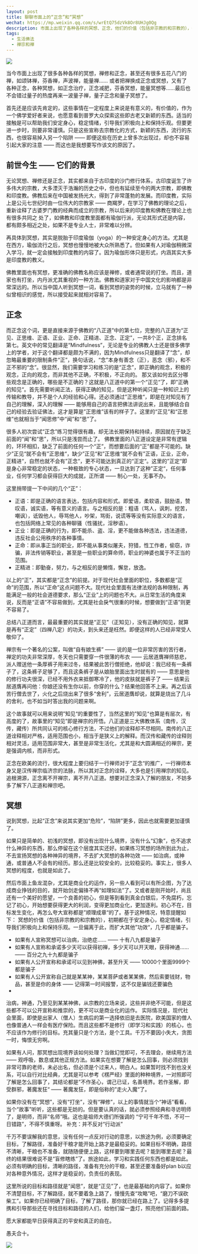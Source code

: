 ```yaml
---
layout: post
title: 聊聊市面上的“正念”和“冥想”
wechat: https://mp.weixin.qq.com/s/wrEtQ75dzVk8Or8UHJg0Qg
description: 市面上出现了各种各样的冥想、正念，他们的价值（包括非宗教的和宗教的），都在于安定身心，稳定情绪，引导我们积极向上和保持乐观。一旦偏离于此，为了商业目的，扩大宣传其他“功效”，甚至承诺其他“功效”，这几乎都是骗子，必须谨慎对待了。
tags:
  - 生活佛法
  - 禅宗和禅
---
```


![](../images/2022-12-10-14-44-44.png)

当今市面上出现了很多各种各样的冥想，禅修和正念，甚至还有很多五花八门的禅，如颂钵禅，芬香禅，声波禅，能量禅…… 或者把禅换成正念或冥想，又有了各种正念，各种冥想，如正念治疗，正念减肥，芬香冥想，能量冥想等……最后也不会错过量子的热度再来一波量子禅，量子正念和量子冥想了。

首先还是应该先肯定的，这些事情在一定程度上来说是有意义的，有价值的，作为一个佛学爱好者来说，也愿意看到普罗大众探索这些即古老又新颖的东西。适当的接触是可以帮助我们安定身心，稳定情绪，引导我们积极向上和保持乐观。但要更进一步时，则要非常谨慎。只是这些宣称去宗教化的方式，新颖的东西，流行的东西，也很容易掉入另一个陷阱 —— 即便这些在历史上曾多次出现过，却也不容易引起大家的注意 —— 而这也是我想要写作该文的原因了。

## 前世今生 —— 它们的背景

无论冥想、禅修还是正念，其实都来自于古印度的沙门修行体系，古印度诞生了许多伟大的宗教，大多湮灭于浩瀚的历史之中，但也有延续至今的两大宗教，即佛教和印度教。佛教后来在中国被发扬光大，得到了非常蓬勃的发展。而印度教，实际上是公元七世纪时由一位伟大的宗教家 —— 商羯罗，在学习了佛教的理论之后，重新诠释了古婆罗门教的经典而成立的宗教，所以后来的印度教和佛教在理论上也有很多共同之
处了，如佛教和印度教里面都有瑜伽行派，无论其形式还是内容，都有颇多相近之处，如果不是专业人士，非常难以分辨。

再具体到冥想，其实是脱胎于印度瑜伽（yoga）的一种安定身心的方法。尤其是在西方，瑜伽流行之后，冥想也慢慢地被大众所熟悉了。但如果有人对瑜伽稍微深入学习，就一定会接触到印度教的内容了。因为瑜伽形体只是形式，内涵其实大多是印度教的教义。

佛教里面也有冥想，更准确的佛教名称应该是禅修，或者通常说的打坐。而且，道家也有打坐，内丹派尤其重视的一种方法。佛教和道家对于中国文化的影响都是非常深远的。所以当中国人听到冥想一词，看到冥想的姿势的时候，立马就有了一种似曾相识的感觉，所以接受起来就相对容易了。

## 正念

而正念这个词，更是直接来源于佛教的“八正道”中的第七位，完整的八正道为“正见、正思维、正语、正业、正命、正精进、正念、正定”，一共8个正，正念排名第七。英文中的常见翻译是“Mindfulness”，无论是专业的佛教人士还是很多佛学上的学者，对于这个翻译都是颇为不满的，因为Mindfulness只是翻译了“念”，却忽略最重要的限制条件“正”，换句话说，“念”本身有善念（正），恶念（邪），和不正不邪的“念”。很显然，我们需要学习和练习的是“正念”，即正确的观念，积极的观念，正向的观念，而非其他不正确，不积极，不正向的。
那又该如何去区分哪些观念是正确的，哪些是不正确的？这就是八正道中的第一个“正见“了，即”正确的知见“。首先需要听闻正法，获得正确的知见，但是这种听闻只是一种知识上的传输和教导，并不是个人的经验和心得。还必须通过”正思维“，即是在对知见有了自己的理解，深入的理解 —— 能够用自己的语言把佛法讲说出来，且能够结合自己的经验去验证佛法，这才是算是”正思维”该有的样子了。这里的“正见”和“正思维”也就相当于“闻思修”中“闻”和“思”了。

很多人初次尝试“正念”练习觉得很有趣，却无法长期保持和持续，原因就在于缺乏前面的“闻”和“思”，所以只是浅尝而止了。
佛教里面的八正道设定是非常有逻辑的，环环相扣，缺乏了前面的任何一个“正”，而想要后面的“正”都是不可能的。缺少”正见“就不会有”正思维“，缺少”正见“和”正思维“就不会有”正语，正业，正命，正精进“，自然也就不会有”正念“，更不可能达到真正的“正定“。这里的”正定“即是身心非常稳定的状态，一种极致的专心状态，一旦达到了这种”正定“，任何事业，任何学习都会获得巨大的成就，正所谓 —— 制心一处，无事不办。

这里捎带提一下中间的几个“正”：
* 正语：即是正确的语言表达，包括内容和形式。即爱语，柔软语，鼓励语，赞叹语，诚实语，等有意义的语言。与之相反的是：粗语（骂人，讽刺，挖苦，嘲讽），诋毁他人，辱骂他人，吵架，骂街，说谎等等没有实际意义的语言，也包括网络上常见的各种聊骚（性骚扰，淫秽语）。
* 正业：即是正确的行为，即不能杀、盗、淫，更不能做各种违法，违法道德，违反社会公用秩序的各种事情。
* 正命：即从事正当的职业，即不能从事类似屠夫，狩猎，性工作者，偷窃，诈骗，非法传销等职业，甚至是一些职业的算命师，职业的神婆也属于不正当的范围。
* 正精进：即勤奋，努力，与之相反的是懒惰，懈怠，放逸。

以上的“正”，其实都是“正念”的前提。对于现代社会里面的职位，多数都是“正命”的范围，所以“正命”这点问题不大。现代社会里面有法律法规的各种限制，再能满足一般的社会道德要求，那么“正业”上的问题也不大。从日常生活的角度来说，反而是“正语”不容易做到，尤其是社会戾气很重的时候，想要做到“正语”则更不容易了。

总结八正道而言，最最重要的其实就是“正见”（正知见），没有正确的知见，就算是再有“正定”（四禅八定）的功夫，到头来还是枉然。即便这样的人已经非常受人敬仰了。

禅宗有一个著名的公案，叫做“自有娘生裤” —— 说的是一位非常厉害的苦行者，禅定的功夫非常深厚，冬天也只需要穿一件很薄的布衣 —— 云居道膺禅师慈悲，派人赠送他一条厚裤子用来过冬，结果被此苦行僧拒绝，他却说：我已经有一条裤子了，这条裤子足够了，而且这条裤子是从娘胎里面出生时就有的 —— 意思是他的修行功夫很深，已经不用外衣来抵御寒冷了，他的皮肤就是裤子了 —— 结果云居道膺再问他：你娘还没有生你以前，你穿的什么？结果他回答不上来。再之后该苦行僧去世了，火化之后烧出来了很多“舍利”，云居道膺却说，就算是烧出了几斗的舍利，也不如当时答出我的问题来啊。

这个故事就可以用来说明”知见“的重要性了，当然这里的”知见“也算是有层次，有高度的了，故事里的“知见”即是禅宗的开悟。八正道是三大佛教体系（南传，汉传，藏传）所共同认可的核心修行方法，不过他们的诠释却不尽相同。南传的八正道诠释相对严格，适用范围也小，相当于是狭义上的解释。而汉传和藏传的诠释则相对灵活，适用范围非常大，甚至是非常生活化，尤其是和大圆满相近的禅宗，更是强调内核，而非形式。

正念在欧美的流行，很大程度上要归结于一行禅师对于”正念“的推广，一行禅师本身又是汉传禅宗临济宗的法脉，所以其对正念的诠释，大多也是引用禅宗的知见。追根溯源，正念离不开禅宗，离不开八正道。想要对正念深入了解的朋友，不妨多多了解下八正道和禅宗吧。

## 冥想

说到冥想，比起“正念”来说其实更加“危险”，“陷阱”更多，因此也就需要更加谨慎了。

如果只是简单的、初浅的冥想，即没有出现什么境界，没有什么“幻象”，也不追求什么神异的东西，那么停留在这个层度其实还好。如果练习冥想的场所到此为止，不去宣扬冥想的各种神异的境界，不去扩大冥想的各种功效 —— 如治病，或神通，或普通人不会有的经历。那么还是比较安全的，比较稳妥的。事实上，很多人冥想的程度，也就是如此了。

然后市面上鱼龙混杂，尤其是商业化的运作，另一些人看到可以有所企图，为了达成商业挣钱的目的，就开始剑走偏锋不再“如理如法”了。又或者是刚开始时，尚且还有一个美好的愿望，一个良善的初心，但是等到看到真金白银后，不免腐朽，忘记了初心，开始想要获得更大的利润，变得更加商业化，更加逐利。初心不在，目标发生变化，再怎么夸大宣称都是”顺理成章“的了。基于这种情况，特意提醒如下：
冥想的价值（包括非宗教的和宗教的），初期都在于安定身心，稳定情绪，引导我们积极向上和保持乐观。一旦偏离于此，而扩大其他”功效“，几乎都是骗子。

* 如果有人宣称冥想可以治病，治绝症…… —— 十有八九都是骗子
* 如果有人宣称和承诺多少天可以获得初禅，多少天可以开天眼，获得神通…… —— 百分之九十九都是骗子
* 如果有人公开宣称和承诺可以见到神佛，甚至升天 —— 10000个里面9999个都是骗子
* 如果有人公开宣称自己就是某某神，某某菩萨或者某某佛，然后索要钱财，物品，甚至是你的身体 —— 记得第一时间报警，这不仅是骗钱还要骗色
* 
治病，神通，乃至见到某某神佛，从宗教的立场来说，这些并非绝不可能，但是这些都不可以公开宣称和推崇的，更不可以是商业化的运作。
实际情况是，现代社会里面，即使是出家人（僧人）生病后的第一选择依旧是去医院，欧美国家的僧人也像普通人一样会有医疗保险。而且这些都不是修行（即学习和实践）的核心，也不应该作为修行的目标。充其量只是个方法，是个工具。千万不要因小失大，贪图一时，悔恨无穷啊。

如果有人问，那冥想出现境界该如何处理？当做幻觉即可，不去理会，继续用方法 —— 观呼吸，数息或其他正规方法。如果实在想要了解是怎么回事，则必须找到非常可靠的老师，未必出名，但必须是个过来人，明白人。如果暂时找不到也没关系，可以自行对比经典，尤其是可以参考《楞严经》里面的种种境界，一对照即可了解是怎么回事了，其结论都是”不作圣心，谓己已证，名善境界。若作圣解，即受群邪，著魔发狂“ —— 著魔发狂，即是俗称的”走火入魔“了。

如果你没有在“冥想”，没有“打坐”，没有“禅修”，以上的事情就当个“神话”看看，当个“故事”听听，这些都是无妨的。但是要认真的话，就必须参照经典和寻访明师了，是明师，而非“名师”哦。这也是祖师大德们所强调的 “宁可千年不悟，不可一日错路”，不得不慎重呀。
补充：并不反对“行动派”

千万不要误解我的意思，没有任何一点反对行动的意思，以旅途为例，必须要确定目标，了解路径，准备好干粮才能开始上路才是最稳妥的。如果目标不明确，路径不清晰，干粮也不准备，就随随便便上路，这样要到哪里去呢？能到哪里去呢？最终的结果很难说不是“盲修瞎练”了。旅途如此，学习和实践任何东西也都是如此。必须有明确的目标，清晰的路径，准备有充分的干粮，甚至还要准备好plan b以应对各种意外情况，这样才是稳妥的，负责任的表现。

这里所说的目标和路径就是“闻思”，就是“正见”了，也是最基础的内容了。如果你不清楚目标，不了解路径，就不要着急上路了，慢慢先查“攻略”吧，“磨刀不误砍柴工”。如果你已经明确了目标，了解了路径，那你就已经在路上了。记得多多提携和引导那些还在寻找目标和路径的人们，给他们留一盏灯，照亮他们前面的路。

愿大家都能早日获得真正的平安和真正的自在。

愚夫合十。


![](../images/signature.png)
